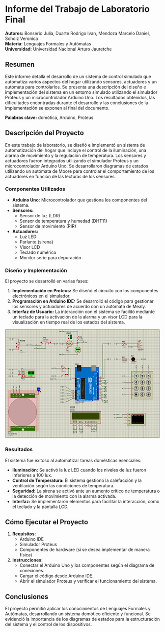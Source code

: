 # Informe del Trabajo de Laboratorio Final

**Autores:** Bonserio Julia, Duarte Rodrigo Ivan, Mendoza Marcelo Daniel, Scholz Veronica  
**Materia:** Lenguajes Formales y Autómatas  
**Universidad:** Universidad Nacional Arturo Jauretche  

## Resumen

Este informe detalla el desarrollo de un sistema de control simulado que automatiza varios aspectos del hogar utilizando sensores, actuadores y un autómata para controlarlos. Se presenta una descripción del diseño e implementación del sistema en un entorno simulado utilizando el simulador Proteus y un microcontrolador Arduino Uno. Los resultados obtenidos, las dificultades encontradas durante el desarrollo y las conclusiones de la implementación se exponen al final del documento.

**Palabras clave:** domótica, Arduino, Proteus

## Descripción del Proyecto

En este trabajo de laboratorio, se diseñó e implementó un sistema de automatización del hogar que incluye el control de la iluminación, una alarma de movimiento y la regulación de temperatura. Los sensores y actuadores fueron integrados utilizando el simulador Proteus y un microcontrolador Arduino Uno. Se desarrollaron diagramas de estados utilizando un autómata de Moore para controlar el comportamiento de los actuadores en función de las lecturas de los sensores.

### Componentes Utilizados

- **Arduino Uno:** Microcontrolador que gestiona los componentes del sistema.
- **Sensores:**
  - Sensor de luz (LDR)
  - Sensor de temperatura y humedad (DHT11)
  - Sensor de movimiento (PIR)
- **Actuadores:**
  - Luz LED
  - Parlante (sirena)
  - Visor LCD
  - Teclado numérico
  - Monitor serie para depuración

### Diseño y Implementación

El proyecto se desarrolló en varias fases:

1. **Implementación en Proteus:** Se diseñó el circuito con los componentes electrónicos en el simulador.
2. **Programación en Arduino IDE:** Se desarrolló el código para gestionar los sensores y actuadores de acuerdo con un autómata de Mealy.
3. **Interfaz de Usuario:** La interacción con el sistema se facilitó mediante un teclado para la activación de la alarma y un visor LCD para la visualización en tiempo real de los estados del sistema.

![imagen de proteus](https://github.com/team-bestia/TPF_lab/blob/main/arduino.png)

### Resultados

El sistema fue exitoso al automatizar tareas domésticas esenciales:

- **Iluminación:** Se activó la luz LED cuando los niveles de luz fueron inferiores a 100 lux.
- **Control de Temperatura:** El sistema gestionó la calefacción y la ventilación según las condiciones de temperatura.
- **Seguridad:** La sirena se activó ante un aumento crítico de temperatura o la detección de movimiento con la alarma activada.
- **Interfaz:** Se implementaron elementos para facilitar la interacción, como el teclado y la pantalla LCD.

## Cómo Ejecutar el Proyecto

1. **Requisitos:**  
   - Arduino IDE  
   - Simulador Proteus  
   - Componentes de hardware (si se desea implementar de manera física)
2. **Instrucciones:**
   - Conectar el Arduino Uno y los componentes según el diagrama de conexiones.
   - Cargar el código desde Arduino IDE.
   - Abrir el simulador Proteus y verificar el funcionamiento del sistema.

## Conclusiones

El proyecto permitió aplicar los conocimientos de Lenguajes Formales y Autómatas, desarrollando un sistema domótico eficiente y funcional. Se evidenció la importancia de los diagramas de estados para la estructuración del sistema y el control de los dispositivos.
